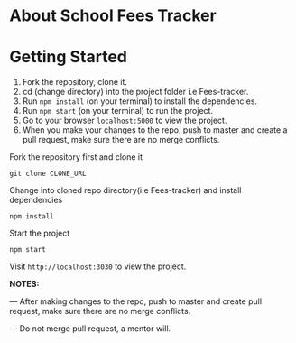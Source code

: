 # About School Fees Tracker

# Getting Started

1. Fork the repository, clone it.
2. cd (change directory) into the project folder i.e Fees-tracker.
3. Run `npm install` (on your terminal) to install the dependencies.
4. Run `npm start` (on your terminal) to run the project.
5. Go to your browser `localhost:5000` to view the project.
6. When you make your changes to the repo, push to master and create a pull request, make sure there are no merge conflicts.

Fork the repository first and clone it

```
git clone CLONE_URL
```

Change into cloned repo directory(i.e Fees-tracker) and install dependencies

```
npm install
```

Start the project

```
npm start
```

Visit `http://localhost:3030` to view the project.

**NOTES:**

&mdash; After making changes to the repo, push to master and create pull request, make sure there are no merge conflicts.

&mdash; Do not merge pull request, a mentor will.

